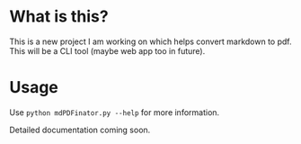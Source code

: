 # What is this?

This is a new project I am working on which helps convert markdown to pdf. This will be a CLI tool (maybe web app too in future).

# Usage

Use `python mdPDFinator.py --help` for more information.

Detailed documentation coming soon.